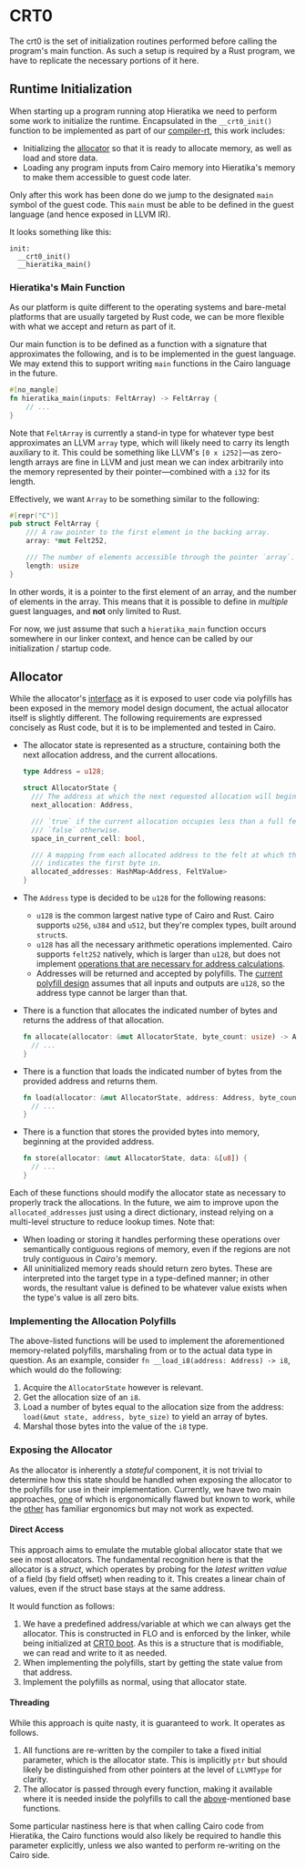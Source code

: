 # CRT0

The crt0 is the set of initialization routines performed before calling the program's main function.
As such a setup is required by a Rust program, we have to replicate the necessary portions of it
here.

## Runtime Initialization

When starting up a program running atop Hieratika we need to perform some work to initialize the
runtime. Encapsulated in the `__crt0_init()` function to be implemented as part of our
[compiler-rt](../compiler-rt), this work includes:

- Initializing the [allocator](#allocator) so that it is ready to allocate memory, as well as load
  and store data.
- Loading any program inputs from Cairo memory into Hieratika's memory to make them accessible to
  guest code later.

Only after this work has been done do we jump to the designated `main` symbol of the guest code.
This `main` must be able to be defined in the guest language (and hence exposed in LLVM IR).

It looks something like this:

```
init:
  __crt0_init()
  __hieratika_main()
```

### Hieratika's Main Function

As our platform is quite different to the operating systems and bare-metal platforms that are
usually targeted by Rust code, we can be more flexible with what we accept and return as part of it.

Our main function is to be defined as a function with a signature that approximates the following,
and is to be implemented in the guest language. We may extend this to support writing `main`
functions in the Cairo language in the future.

```rust
#[no_mangle]
fn hieratika_main(inputs: FeltArray) -> FeltArray {
    // ...
}
```

Note that `FeltArray` is currently a stand-in type for whatever type best approximates an LLVM
`array` type, which will likely need to carry its length auxiliary to it. This could be something
like LLVM's `[0 x i252]`—as zero-length arrays are fine in LLVM and just mean we can index
arbitrarily into the memory represented by their pointer—combined with a `i32` for its length.

Effectively, we want `Array` to be something similar to the following:

```rust
#[repr("C")]
pub struct FeltArray {
    /// A raw pointer to the first element in the backing array.
    array: *mut Felt252,

    /// The number of elements accessible through the pointer `array`.
    length: usize
}
```

In other words, it is a pointer to the first element of an array, and the number of elements in the
array. This means that it is possible to define in _multiple_ guest languages, and **not** only
limited to Rust.

For now, we just assume that such a `hieratika_main` function occurs somewhere in our linker
context, and hence can be called by our initialization / startup code.

## Allocator

While the allocator's [interface](./Memory%20Model.md#the-polyfills) as it is exposed to user code
via polyfills has been exposed in the memory model design document, the actual allocator itself is
slightly different. The following requirements are expressed concisely as Rust code, but it is to be
implemented and tested in Cairo.

- The allocator state is represented as a structure, containing both the next allocation address,
  and the current allocations.

  ```rust
  type Address = u128;

  struct AllocatorState {
    /// The address at which the next requested allocation will begin.
    next_allocation: Address,

    /// `true` if the current allocation occupies less than a full felt, and
    /// `false` otherwise.
    space_in_current_cell: bool,

    /// A mapping from each allocated address to the felt at which the address
    /// indicates the first byte in.
    allocated_addresses: HashMap<Address, FeltValue>
  }
  ```

- The `Address` type is decided to be `u128` for the following reasons:

  - `u128` is the common largest native type of Cairo and Rust. Cairo supports `u256`, `u384` and
    `u512`, but they're complex types, built around `struct`s.
  - `u128` has all the necessary arithmetic operations implemented. Cairo supports `felt252`
    natively, which is larger than `u128`, but does not implement
    [operations that are necessary for address calculations](https://github.com/reilabs/hieratika/issues/38#issuecomment-2471249442).
  - Addresses will be returned and accepted by polyfills. The
    [current polyfill design](./ALU%20Design.md#Operands) assumes that all inputs and outputs are
    `u128`, so the address type cannot be larger than that.

- There is a function that allocates the indicated number of bytes and returns the address of that
  allocation.

  ```rust
  fn allocate(allocator: &mut AllocatorState, byte_count: usize) -> Address {
    // ...
  }
  ```

- There is a function that loads the indicated number of bytes from the provided address and returns
  them.

  ```rust
  fn load(allocator: &mut AllocatorState, address: Address, byte_count: usize) -> [u8; byte_count] {
    // ...
  }
  ```

- There is a function that stores the provided bytes into memory, beginning at the provided address.

  ```rust
  fn store(allocator: &mut AllocatorState, data: &[u8]) {
    // ...
  }
  ```

Each of these functions should modify the allocator state as necessary to properly track the
allocations. In the future, we aim to improve upon the `allocated_addresses` just using a direct
dictionary, instead relying on a multi-level structure to reduce lookup times. Note that:

- When loading or storing it handles performing these operations over semantically contiguous
  regions of memory, even if the regions are not truly contiguous in _Cairo's_ memory.
- All uninitialized memory reads should return zero bytes. These are interpreted into the target
  type in a type-defined manner; in other words, the resultant value is defined to be whatever value
  exists when the type's value is all zero bits.

### Implementing the Allocation Polyfills

The above-listed functions will be used to implement the aforementioned memory-related polyfills,
marshaling from or to the actual data type in question. As an example, consider
`fn __load_i8(address: Address) -> i8`, which would do the following:

1. Acquire the `AllocatorState` however is relevant.
2. Get the allocation size of an `i8`.
3. Load a number of bytes equal to the allocation size from the address:
   `load(&mut state, address, byte_size)` to yield an array of bytes.
4. Marshal those bytes into the value of the `i8` type.

### Exposing the Allocator

As the allocator is inherently a _stateful_ component, it is not trivial to determine how this state
should be handled when exposing the allocator to the polyfills for use in their implementation.
Currently, we have two main approaches, [one](#threading) of which is ergonomically flawed but known
to work, while the [other](#direct-access) has familiar ergonomics but may not work as expected.

#### Direct Access

This approach aims to emulate the mutable global allocator state that we see in most allocators. The
fundamental recognition here is that the allocator is a _struct_, which operates by probing for the
_latest written value_ of a field (by field offset) when reading to it. This creates a linear chain
of values, even if the struct base stays at the same address.

It would function as follows:

1. We have a predefined address/variable at which we can always get the allocator. This is
   constructed in FLO and is enforced by the linker, while being initialized at
   [CRT0 boot](#runtime-initialization). As this is a structure that is modifiable, we can read and
   write to it as needed.
2. When implementing the polyfills, start by getting the state value from that address.
3. Implement the polyfills as normal, using that allocator state.

#### Threading

While this approach is quite nasty, it is guaranteed to work. It operates as follows.

1. All functions are re-written by the compiler to take a fixed initial parameter, which is the
   allocator state. This is implicitly `ptr` but should likely be distinguished from other pointers
   at the level of `LLVMType` for clarity.
2. The allocator is passed through every function, making it available where it is needed inside the
   polyfills to call the [above](#allocator)-mentioned base functions.

Some particular nastiness here is that when calling Cairo code from Hieratika, the Cairo functions
would also likely be required to handle this parameter explicitly, unless we also wanted to perform
re-writing on the Cairo side.

